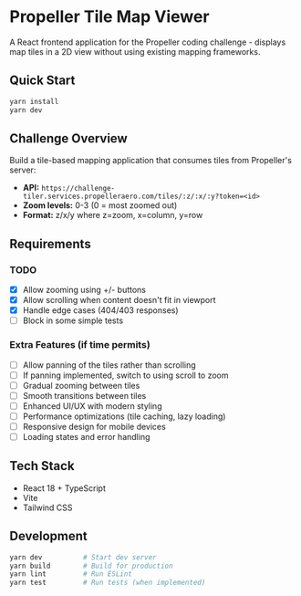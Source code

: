 # Propeller Tile Map Viewer

A React frontend application for the Propeller coding challenge - displays map tiles in a 2D view without using existing mapping frameworks.

## Quick Start

```bash
yarn install
yarn dev
```

## Challenge Overview

Build a tile-based mapping application that consumes tiles from Propeller's server:

- **API:** `https://challenge-tiler.services.propelleraero.com/tiles/:z/:x/:y?token=<id>`
- **Zoom levels:** 0-3 (0 = most zoomed out)
- **Format:** z/x/y where z=zoom, x=column, y=row

## Requirements

### TODO

- [x] Allow zooming using +/- buttons
- [x] Allow scrolling when content doesn't fit in viewport
- [x] Handle edge cases (404/403 responses)
- [ ] Block in some simple tests

### Extra Features (if time permits)

- [ ] Allow panning of the tiles rather than scrolling
- [ ] If panning implemented, switch to using scroll to zoom
- [ ] Gradual zooming between tiles
- [ ] Smooth transitions between tiles
- [ ] Enhanced UI/UX with modern styling
- [ ] Performance optimizations (tile caching, lazy loading)
- [ ] Responsive design for mobile devices
- [ ] Loading states and error handling

## Tech Stack

- React 18 + TypeScript
- Vite
- Tailwind CSS

## Development

```bash
yarn dev          # Start dev server
yarn build        # Build for production
yarn lint         # Run ESLint
yarn test         # Run tests (when implemented)
```
